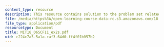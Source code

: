 ```yaml
---
content_type: resource
description: This resource contains solution to the problem set related to exam 2.
file: /media/https%3A/open-learning-course-data-rc.s3.amazonaws.com/18-06sc-linear-algebra-fall-2011/c224c7a55a1acaf364d0ff4f01b057b2_MIT18_06SCF11_ex2s.pdf
file_type: application/pdf
resourcetype: Document
title: MIT18_06SCF11_ex2s.pdf
uid: c224c7a5-5a1a-caf3-64d0-ff4f01b057b2
---
```

